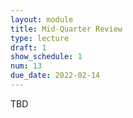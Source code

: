 ```yaml
---
layout: module
title: Mid-Quarter Review
type: lecture
draft: 1
show_schedule: 1
num: 13
due_date: 2022-02-14
---
```


TBD